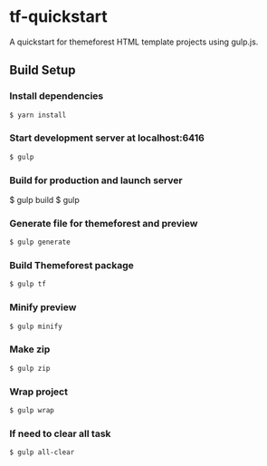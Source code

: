 # tf-quickstart

A quickstart for themeforest HTML template projects using gulp.js.

## Build Setup

### Install dependencies

```bash
$ yarn install
```

### Start development server at localhost:6416

```bash
$ gulp
```

### Build for production and launch server

$ gulp build
$ gulp

### Generate file for themeforest and preview

```bash
$ gulp generate
```

### Build Themeforest package

```bash
$ gulp tf
```

### Minify preview

```bash
$ gulp minify
```

### Make zip

```bash
$ gulp zip
```

### Wrap project

```bash
$ gulp wrap
```

### If need to clear all task

```bash
$ gulp all-clear
```
